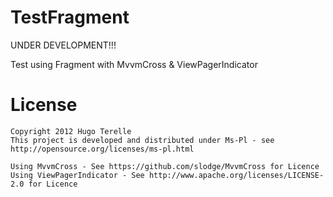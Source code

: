 TestFragment
============
UNDER DEVELOPMENT!!!

Test using Fragment with MvvmCross & ViewPagerIndicator


License
=======

    Copyright 2012 Hugo Terelle
	This project is developed and distributed under Ms-Pl - see http://opensource.org/licenses/ms-pl.html
	
	Using MvvmCross - See https://github.com/slodge/MvvmCross for Licence
	Using ViewPagerIndicator - See http://www.apache.org/licenses/LICENSE-2.0 for Licence
	
	
	
